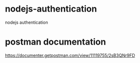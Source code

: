 # nodejs-authentication
nodejs authentication

# postman documentation 
https://documenter.getpostman.com/view/11119755/2sB3QNr9FD